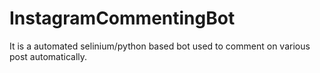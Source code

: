 # InstagramCommentingBot
It is a automated selinium/python based bot used to comment on various post automatically.

